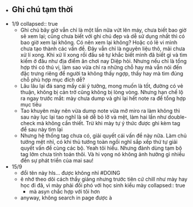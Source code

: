 - ## Ghi chú tạm thời
- 1/9
  collapsed:: true
	- Ghi chú bây giờ vẫn chỉ là một lần nữa vứt lên máy, chưa biết bao giờ sẽ xem lại; cũng chưa biết với ghi chú đẹp và dễ sử dụng nhất thì có bao giờ xem lại không. Có nên xem lại không? Hoặc có lẽ vi mình chưa tạo thành các vấn đề. Đây vẫn chỉ là nguyên liệu thô, mãi chưa xử lí xong. Khi xử lí xong rồi đầu sẽ tự khắc biết mình đã biết gì và tìm kiếm ở đâu như địa điểm ăn chơi nay Diệp hỏi. Nhưng nếu chỉ là tổng hợp thì có thú vị, làm sao vừa chỉ ra những chỗ hay mà vẫn nói đến đặc trưng riêng để người ta không thấy ngợp, thấy hay mà tìm đúng chỗ phù hợp mục đích dễ?
	- Lâu lâu lại đá sang mấy cái ý tưởng, mong muốn là tốt, đường có vẻ thuận, không bị cản trở cũng không bị lòng vòng. Nhưng hạn chế lộ ra ngay trước mắt: mày chưa dump và ghi lại hết note ra để tổng hợp mục tiêu
	- Tao khuyên mày nên vừa dump note vừa mở miro ra làm không thì sau này lục lại tao nghĩ là sẽ dễ bỏ lỡ và mệt, làm hai lần như double-check mà không cần thiết. Trừ khi mày tự ý thức được ghi kèm tag để sau này tìm lại
	- Nhưng hệ thống tag chưa có, giải quyết cái vấn đề này nữa. Làm chủ tướng mệt nhỉ, có khi thủ tướng toàn ngồi nghĩ sắp xếp thứ tự giải quyết vấn đề cùng các bộ. Yeah tôi hiểu. Nhưng đành dùng tạm bộ tag lởm chưa tính toán thôi. Và hi vọng nó không ảnh hưởng gì nhiều đến sự phát triển của mai sau!
- 15/9
	- đổi tên này hls... được không nhỉ #DOING
	- ê nhớ theo dõi cách thầy giảng nhưng trước tiên cứ chill như mày hay học đi đã, vì mày phải đối phó với học sinh kiểu mày
	  collapsed:: true
		- mà asyn chắc hợp với tôi hơn
	- anyway, không search in page được à